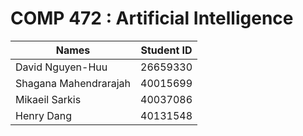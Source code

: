 # COMP 472 : Artificial Intelligence

Names        | Student ID
------------ | -------------
David Nguyen-Huu | 26659330
Shagana Mahendrarajah | 40015699
Mikaeil Sarkis        | 40037086
Henry Dang        | 40131548

